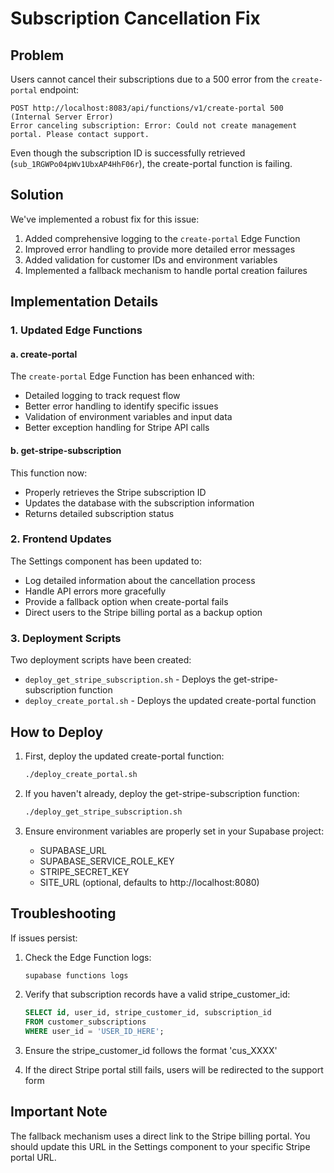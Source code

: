 # Subscription Cancellation Fix

## Problem

Users cannot cancel their subscriptions due to a 500 error from the `create-portal` endpoint:

```
POST http://localhost:8083/api/functions/v1/create-portal 500 (Internal Server Error)
Error canceling subscription: Error: Could not create management portal. Please contact support.
```

Even though the subscription ID is successfully retrieved (`sub_1RGWPo04pWv1UbxAP4HhF06r`), the create-portal function is failing.

## Solution

We've implemented a robust fix for this issue:

1. Added comprehensive logging to the `create-portal` Edge Function
2. Improved error handling to provide more detailed error messages
3. Added validation for customer IDs and environment variables
4. Implemented a fallback mechanism to handle portal creation failures

## Implementation Details

### 1. Updated Edge Functions

#### a. create-portal

The `create-portal` Edge Function has been enhanced with:
- Detailed logging to track request flow
- Better error handling to identify specific issues
- Validation of environment variables and input data
- Better exception handling for Stripe API calls

#### b. get-stripe-subscription

This function now:
- Properly retrieves the Stripe subscription ID
- Updates the database with the subscription information
- Returns detailed subscription status

### 2. Frontend Updates

The Settings component has been updated to:
- Log detailed information about the cancellation process
- Handle API errors more gracefully
- Provide a fallback option when create-portal fails
- Direct users to the Stripe billing portal as a backup option

### 3. Deployment Scripts

Two deployment scripts have been created:
- `deploy_get_stripe_subscription.sh` - Deploys the get-stripe-subscription function
- `deploy_create_portal.sh` - Deploys the updated create-portal function

## How to Deploy

1. First, deploy the updated create-portal function:
   ```bash
   ./deploy_create_portal.sh
   ```

2. If you haven't already, deploy the get-stripe-subscription function:
   ```bash
   ./deploy_get_stripe_subscription.sh
   ```

3. Ensure environment variables are properly set in your Supabase project:
   - SUPABASE_URL
   - SUPABASE_SERVICE_ROLE_KEY
   - STRIPE_SECRET_KEY
   - SITE_URL (optional, defaults to http://localhost:8080)

## Troubleshooting

If issues persist:

1. Check the Edge Function logs:
   ```bash
   supabase functions logs
   ```

2. Verify that subscription records have a valid stripe_customer_id:
   ```sql
   SELECT id, user_id, stripe_customer_id, subscription_id 
   FROM customer_subscriptions 
   WHERE user_id = 'USER_ID_HERE';
   ```

3. Ensure the stripe_customer_id follows the format 'cus_XXXX'

4. If the direct Stripe portal still fails, users will be redirected to the support form

## Important Note

The fallback mechanism uses a direct link to the Stripe billing portal. You should update this URL in the Settings component to your specific Stripe portal URL. 